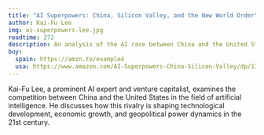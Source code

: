 ```yaml
---
title: "AI Superpowers: China, Silicon Valley, and the New World Order"
author: Kai-Fu Lee
img: ai-superpowers-lee.jpg
readtime: 272
description: An analysis of the AI race between China and the United States, and its potential impact on the global economy and society.
buy:
  spain: https://amzn.to/example4
  usa: https://www.amazon.com/AI-Superpowers-China-Silicon-Valley/dp/132854639X
---
```

Kai-Fu Lee, a prominent AI expert and venture capitalist, examines the competition between China and the United States in the field of artificial intelligence. He discusses how this rivalry is shaping technological development, economic growth, and geopolitical power dynamics in the 21st century.
